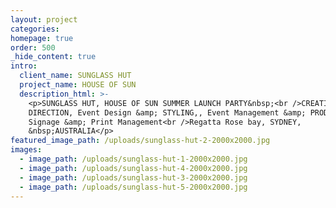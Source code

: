 ```yaml
---
layout: project
categories:
homepage: true
order: 500
_hide_content: true
intro:
  client_name: SUNGLASS HUT
  project_name: HOUSE OF SUN
  description_html: >-
    <p>SUNGLASS HUT, HOUSE OF SUN SUMMER LAUNCH PARTY&nbsp;<br />CREATIVE
    DIRECTION, Event Design &amp; STYLING,, Event Management &amp; PRODUCTION,
    Signage &amp; Print Management<br />Regatta Rose bay, SYDNEY,
    &nbsp;AUSTRALIA</p>
featured_image_path: /uploads/sunglass-hut-2-2000x2000.jpg
images:
  - image_path: /uploads/sunglass-hut-1-2000x2000.jpg
  - image_path: /uploads/sunglass-hut-4-2000x2000.jpg
  - image_path: /uploads/sunglass-hut-3-2000x2000.jpg
  - image_path: /uploads/sunglass-hut-5-2000x2000.jpg
---
```

